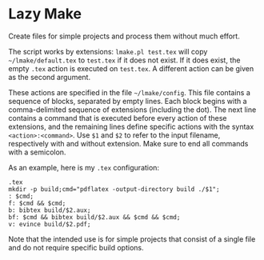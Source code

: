 # Lazy Make

Create files for simple projects and process them without much effort.

The script works by extensions: `lmake.pl test.tex` will copy `~/lmake/default.tex` to `test.tex` if it does not exist.
If it does exist, the empty `.tex` action is executed on `test.tex`.
A different action can be given as the second argument.

These actions are specified in the file `~/lmake/config`.
This file contains a sequence of blocks, separated by empty lines.
Each block begins with a comma-delimited sequence of extensions (including the dot).
The next line contains a command that is executed before every action of these extensions, and the remaining lines define specific actions with the syntax `<action>:<command>`.
Use `$1` and `$2` to refer to the input filename, respectively with and without extension.
Make sure to end all commands with a semicolon.

As an example, here is my `.tex` configuration:
```
.tex
mkdir -p build;cmd="pdflatex -output-directory build ./$1";
: $cmd;
f: $cmd && $cmd;
b: bibtex build/$2.aux;
bf: $cmd && bibtex build/$2.aux && $cmd && $cmd;
v: evince build/$2.pdf;
```

Note that the intended use is for simple projects that consist of a single file and do not require specific build options.
